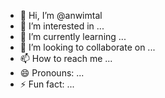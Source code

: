 - 👋 Hi, I’m @anwimtal
- 👀 I’m interested in ...
- 🌱 I’m currently learning ...
- 💞️ I’m looking to collaborate on ...
- 📫 How to reach me ...
- 😄 Pronouns: ...
- ⚡ Fun fact: ...

<!---
anwimtal/anwimtal is a ✨ special ✨ repository because its `README.md` (this file) appears on your GitHub profile.
You can click the Preview link to take a look at your changes.
--->
